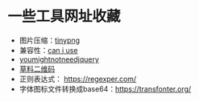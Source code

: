 # 一些工具网址收藏


  - 图片压缩：[tinypng](https://tinypng.com/)
  - 兼容性：[can i use](https://caniuse.com/)
  - [youmightnotneedjquery](http://youmightnotneedjquery.com/)
  - [草料二维码](https://cli.im/url?15f1d6ebab10724407808baf252ef0c5)
  - 正则表达式： https://regexper.com/
  - 字体图标文件转换成base64：https://transfonter.org/